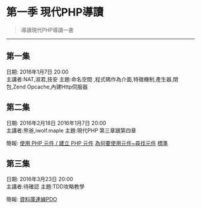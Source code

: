# 第一季 現代PHP導讀
>導讀現代PHP導讀一書

---

## 第一集
日期: 2016年1月7日 20:00  
主講者:NAT,淑君,技安
主題:命名空間 ,程式碼作為介面,特徵機制,產生器,閉包,Zend Opcache,內建Http伺服器

## 第二集
日期: 2016年2月18日 2016年1月7日 20:00  
主講者:熊爸,iwolf.maple
主題:現代PHP 第三章跟第四章

簡報:
[使用 PHP 元件 / 建立 PHP 元件](https://docs.google.com/presentation/d/12w34UeTHsTNu4B9qMqW3Qp5nAMh2CvFwHCuDUUZ0WtA/edit?usp=sharing)
[為何要使用元件~尋找元件](https://docs.google.com/presentation/d/1cI_nfs0TqPPpJGXa8lbrIvTZp2226Km3JVs-FqGphOk/edit?usp=sharing)
[標準](https://docs.google.com/presentation/d/1pOsK51W_A_ZtfxMKp9ZcKWjKn9PNvgG3MW6rjILh2TY/edit#slide=id.p)


## 第三集
日期: 2016年3月23日 20:00  
主講者:待確認
主題:TDD攻略教學

簡報:
[資料庫連線PDO](https://docs.google.com/presentation/d/1HAbQcRkUitxWUMEvX6zlV57hCSxqdEqinyVivKHfoDM/edit?usp=sharing)


